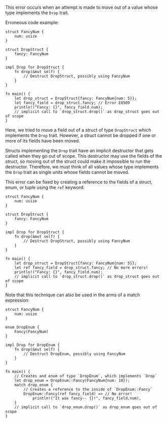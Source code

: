 This error occurs when an attempt is made to move out of a value whose type
implements the `Drop` trait.

Erroneous code example:

```compile_fail,E0509
struct FancyNum {
    num: usize
}

struct DropStruct {
    fancy: FancyNum
}

impl Drop for DropStruct {
    fn drop(&mut self) {
        // Destruct DropStruct, possibly using FancyNum
    }
}

fn main() {
    let drop_struct = DropStruct{fancy: FancyNum{num: 5}};
    let fancy_field = drop_struct.fancy; // Error E0509
    println!("Fancy: {}", fancy_field.num);
    // implicit call to `drop_struct.drop()` as drop_struct goes out of scope
}
```

Here, we tried to move a field out of a struct of type `DropStruct` which
implements the `Drop` trait. However, a struct cannot be dropped if one or
more of its fields have been moved.

Structs implementing the `Drop` trait have an implicit destructor that gets
called when they go out of scope. This destructor may use the fields of the
struct, so moving out of the struct could make it impossible to run the
destructor. Therefore, we must think of all values whose type implements the
`Drop` trait as single units whose fields cannot be moved.

This error can be fixed by creating a reference to the fields of a struct,
enum, or tuple using the `ref` keyword:

```
struct FancyNum {
    num: usize
}

struct DropStruct {
    fancy: FancyNum
}

impl Drop for DropStruct {
    fn drop(&mut self) {
        // Destruct DropStruct, possibly using FancyNum
    }
}

fn main() {
    let drop_struct = DropStruct{fancy: FancyNum{num: 5}};
    let ref fancy_field = drop_struct.fancy; // No more errors!
    println!("Fancy: {}", fancy_field.num);
    // implicit call to `drop_struct.drop()` as drop_struct goes out of scope
}
```

Note that this technique can also be used in the arms of a match expression:

```
struct FancyNum {
    num: usize
}

enum DropEnum {
    Fancy(FancyNum)
}

impl Drop for DropEnum {
    fn drop(&mut self) {
        // Destruct DropEnum, possibly using FancyNum
    }
}

fn main() {
    // Creates and enum of type `DropEnum`, which implements `Drop`
    let drop_enum = DropEnum::Fancy(FancyNum{num: 10});
    match drop_enum {
        // Creates a reference to the inside of `DropEnum::Fancy`
        DropEnum::Fancy(ref fancy_field) => // No error!
            println!("It was fancy-- {}!", fancy_field.num),
    }
    // implicit call to `drop_enum.drop()` as drop_enum goes out of scope
}
```
